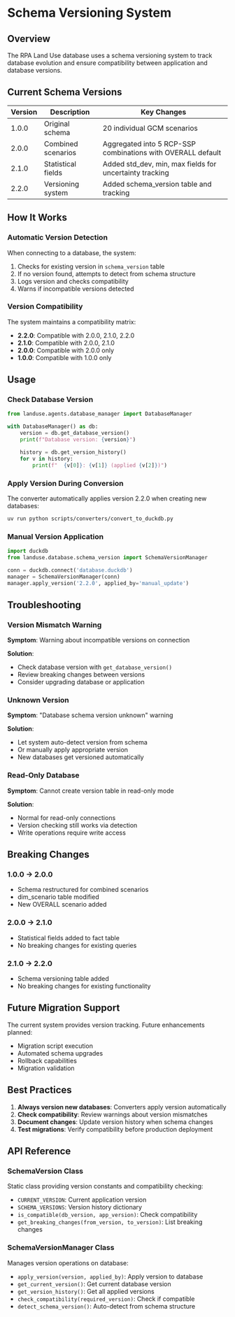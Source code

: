 # Schema Versioning System

## Overview

The RPA Land Use database uses a schema versioning system to track database evolution and ensure compatibility between application and database versions.

## Current Schema Versions

| Version | Description | Key Changes |
|---------|-------------|-------------|
| 1.0.0 | Original schema | 20 individual GCM scenarios |
| 2.0.0 | Combined scenarios | Aggregated into 5 RCP-SSP combinations with OVERALL default |
| 2.1.0 | Statistical fields | Added std_dev, min, max fields for uncertainty tracking |
| 2.2.0 | Versioning system | Added schema_version table and tracking |

## How It Works

### Automatic Version Detection

When connecting to a database, the system:
1. Checks for existing version in `schema_version` table
2. If no version found, attempts to detect from schema structure
3. Logs version and checks compatibility
4. Warns if incompatible versions detected

### Version Compatibility

The system maintains a compatibility matrix:
- **2.2.0**: Compatible with 2.0.0, 2.1.0, 2.2.0
- **2.1.0**: Compatible with 2.0.0, 2.1.0
- **2.0.0**: Compatible with 2.0.0 only
- **1.0.0**: Compatible with 1.0.0 only

## Usage

### Check Database Version

```python
from landuse.agents.database_manager import DatabaseManager

with DatabaseManager() as db:
    version = db.get_database_version()
    print(f"Database version: {version}")

    history = db.get_version_history()
    for v in history:
        print(f"  {v[0]}: {v[1]} (applied {v[2]})")
```

### Apply Version During Conversion

The converter automatically applies version 2.2.0 when creating new databases:

```bash
uv run python scripts/converters/convert_to_duckdb.py
```

### Manual Version Application

```python
import duckdb
from landuse.database.schema_version import SchemaVersionManager

conn = duckdb.connect('database.duckdb')
manager = SchemaVersionManager(conn)
manager.apply_version('2.2.0', applied_by='manual_update')
```

## Troubleshooting

### Version Mismatch Warning

**Symptom**: Warning about incompatible versions on connection

**Solution**:
- Check database version with `get_database_version()`
- Review breaking changes between versions
- Consider upgrading database or application

### Unknown Version

**Symptom**: "Database schema version unknown" warning

**Solution**:
- Let system auto-detect version from schema
- Or manually apply appropriate version
- New databases get versioned automatically

### Read-Only Database

**Symptom**: Cannot create version table in read-only mode

**Solution**:
- Normal for read-only connections
- Version checking still works via detection
- Write operations require write access

## Breaking Changes

### 1.0.0 → 2.0.0
- Schema restructured for combined scenarios
- dim_scenario table modified
- New OVERALL scenario added

### 2.0.0 → 2.1.0
- Statistical fields added to fact table
- No breaking changes for existing queries

### 2.1.0 → 2.2.0
- Schema versioning table added
- No breaking changes for existing functionality

## Future Migration Support

The current system provides version tracking. Future enhancements planned:
- Migration script execution
- Automated schema upgrades
- Rollback capabilities
- Migration validation

## Best Practices

1. **Always version new databases**: Converters apply version automatically
2. **Check compatibility**: Review warnings about version mismatches
3. **Document changes**: Update version history when schema changes
4. **Test migrations**: Verify compatibility before production deployment

## API Reference

### SchemaVersion Class

Static class providing version constants and compatibility checking:
- `CURRENT_VERSION`: Current application version
- `SCHEMA_VERSIONS`: Version history dictionary
- `is_compatible(db_version, app_version)`: Check compatibility
- `get_breaking_changes(from_version, to_version)`: List breaking changes

### SchemaVersionManager Class

Manages version operations on database:
- `apply_version(version, applied_by)`: Apply version to database
- `get_current_version()`: Get current database version
- `get_version_history()`: Get all applied versions
- `check_compatibility(required_version)`: Check if compatible
- `detect_schema_version()`: Auto-detect from schema structure